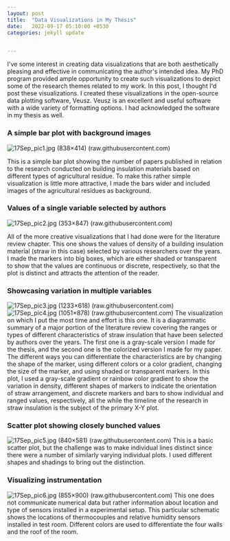 ```yaml
---
layout: post
title:  "Data Visualizations in My Thesis"
date:   2022-09-17 05:10:00 +0530
categories: jekyll update


---
```

I've some interest in creating data visualizations that are both aesthetically pleasing and effective in communicating the author's intended idea. My PhD program provided ample opportunity to create such visualizations to depict some of the research themes related to my work. In this post, I thought I'd post these visualizations. I created these visualizations in the open-source data plotting software, Veusz. Veusz is an excellent and useful software with a wide variety of formatting options. I had acknowledged the software in my thesis as well.

###  A simple bar plot with background images
![17Sep_pic1.jpg (838×414) (raw.githubusercontent.com)](https://raw.githubusercontent.com/aksaba/aksaba.github.io/master/images/17Sep_pic1.jpg)

This is a simple bar plot showing the number of papers published in relation to the research conducted on building insulation materials based on different types of agricultural residue. To make this rather simple visualization is little more attractive, I made the bars wider and included images of the agricultural residues as background. 

###  Values of a single variable selected by authors
![17Sep_pic2.jpg (353×847) (raw.githubusercontent.com)](https://raw.githubusercontent.com/aksaba/aksaba.github.io/master/images/17Sep_pic2.jpg)

All of the more creative visualizations that I had done were for the literature review chapter. This one shows the values of density of a building insulation material (straw in this case) selected by various researchers over the years. I made the markers into big boxes, which are either shaded or transparent to show that the values are continuous or discrete, respectively, so that the plot is distinct and attracts the attention of the reader.

###  Showcasing variation in multiple variables
![17Sep_pic3.jpg (1233×618) (raw.githubusercontent.com)](https://raw.githubusercontent.com/aksaba/aksaba.github.io/master/images/17Sep_pic3.jpg)
![17Sep_pic4.jpg (1051×878) (raw.githubusercontent.com)](https://raw.githubusercontent.com/aksaba/aksaba.github.io/master/images/17Sep_pic4.jpg)
The visualization on which I put the most time and effort is this one. It is a diagrammatic summary of a major portion of the literature review covering the ranges or types of different characteristics of straw insulation that have been selected by authors over the years. The first one is a gray-scale version I made for the thesis, and the second one is the colorized version I made for my paper. The different ways you can differentiate the characteristics are by changing the shape of the marker, using different colors or a color gradient, changing the size of the marker, and using shaded or transparent markers. In this plot, I used a gray-scale gradient or rainbow color gradient to show the variation in density, different shapes of markers to indicate the orientation of straw arrangement, and discrete markers and bars to show individual and ranged values, respectively, all the while the timeline of the research in straw insulation is the subject of the primary X-Y plot.

###  Scatter plot showing closely bunched values
![17Sep_pic5.jpg (840×581) (raw.githubusercontent.com)](https://raw.githubusercontent.com/aksaba/aksaba.github.io/master/images/17Sep_pic5.jpg)
This is a basic scatter plot, but the challenge was to make individual lines distinct since there were a number of similarly varying individual plots. I used different shapes and shadings to bring out the distinction. 

###  Visualizing instrumentation 
![17Sep_pic6.jpg (855×900) (raw.githubusercontent.com)](https://raw.githubusercontent.com/aksaba/aksaba.github.io/master/images/17Sep_pic6.jpg)
This one does not communicate numerical data but rather information about location and type of sensors installed in a experimental setup. This particular schematic shows the locations of thermocouples and relative humidity sensors installed in test room. Different colors are used to differentiate the four walls and the roof of the room. 